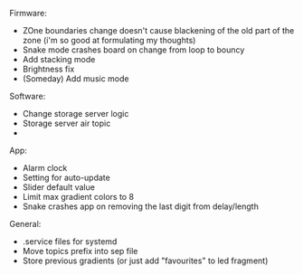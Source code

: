 Firmware:
* ZOne boundaries change doesn't cause blackening of the old part of the zone (i'm so good at formulating my thoughts)
* Snake mode crashes board on change from loop to bouncy
* Add stacking mode
* Brightness fix
* (Someday) Add music mode

Software:
* Change storage server logic
* Storage server air topic
* 
App:
* Alarm clock
* Setting for auto-update
* Slider default value
* Limit max gradient colors to 8
* Snake crashes app on removing the last digit from delay/length

General:
* .service files for systemd
* Move topics prefix into sep file
* Store previous gradients (or just add "favourites" to led fragment)
